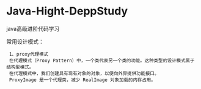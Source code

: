 # Java-Hight-DeppStudy
java高级进阶代码学习
  
  常用设计模式：
     
     1、proxy代理模式
     在代理模式（Proxy Pattern）中，一个类代表另一个类的功能。这种类型的设计模式属于结构型模式。
     在代理模式中，我们创建具有现有对象的对象，以便向外界提供功能接口。
     ProxyImage 是一个代理类，减少 RealImage 对象加载的内存占用。
